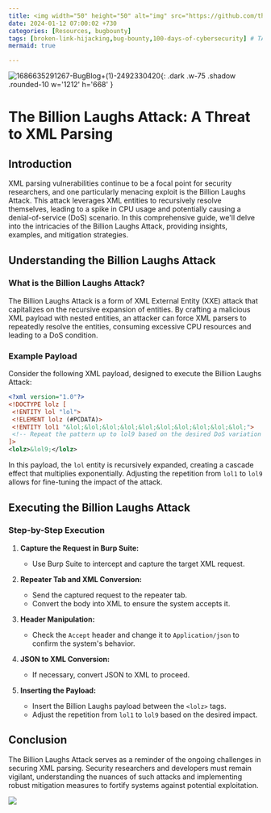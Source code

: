 ```yaml
---
title: <img width="50" height="50" alt="img" src="https://github.com/thelocalh0st/thelocalh0st.github.io/assets/95465072/60a1e6b1-5f9f-4744-9cc7-481920c53a22"> Billion Laugh Attack 
date: 2024-01-12 07:00:02 +730
categories: [Resources, bugbounty]
tags: [broken-link-hijacking,bug-bounty,100-days-of-cybersecurity] # TAG names should always be lowercase
mermaid: true

---
```


![1686635291267-BugBlog+(1)-2492330420](https://github.com/thelocalh0st/thelocalh0st.github.io/assets/95465072/60a1e6b1-5f9f-4744-9cc7-481920c53a22){: .dark .w-75 .shadow .rounded-10 w='1212' h='668' }


<!-- <h1 style="color: cyan; text-align: center">100 Day's Of Cybersecurity - Day 12</h1> -->


# The Billion Laughs Attack: A Threat to XML Parsing

## Introduction

XML parsing vulnerabilities continue to be a focal point for security researchers, and one particularly menacing exploit is the Billion Laughs Attack. This attack leverages XML entities to recursively resolve themselves, leading to a spike in CPU usage and potentially causing a denial-of-service (DoS) scenario. In this comprehensive guide, we'll delve into the intricacies of the Billion Laughs Attack, providing insights, examples, and mitigation strategies.

## Understanding the Billion Laughs Attack

### What is the Billion Laughs Attack?

The Billion Laughs Attack is a form of XML External Entity (XXE) attack that capitalizes on the recursive expansion of entities. By crafting a malicious XML payload with nested entities, an attacker can force XML parsers to repeatedly resolve the entities, consuming excessive CPU resources and leading to a DoS condition.

### Example Payload

Consider the following XML payload, designed to execute the Billion Laughs Attack:

```xml
<?xml version="1.0"?>
<!DOCTYPE lolz [
 <!ENTITY lol "lol">
 <!ELEMENT lolz (#PCDATA)>
 <!ENTITY lol1 "&lol;&lol;&lol;&lol;&lol;&lol;&lol;&lol;&lol;&lol;">
 <!-- Repeat the pattern up to lol9 based on the desired DoS variation -->
]>
<lolz>&lol9;</lolz>
```

In this payload, the `lol` entity is recursively expanded, creating a cascade effect that multiplies exponentially. Adjusting the repetition from `lol1` to `lol9` allows for fine-tuning the impact of the attack.

## Executing the Billion Laughs Attack

### Step-by-Step Execution

1. **Capture the Request in Burp Suite:**
   - Use Burp Suite to intercept and capture the target XML request.

2. **Repeater Tab and XML Conversion:**
   - Send the captured request to the repeater tab.
   - Convert the body into XML to ensure the system accepts it.

3. **Header Manipulation:**
   - Check the `Accept` header and change it to `Application/json` to confirm the system's behavior.

4. **JSON to XML Conversion:**
   - If necessary, convert JSON to XML to proceed.

5. **Inserting the Payload:**
   - Insert the Billion Laughs payload between the `<lolz>` tags.
   - Adjust the repetition from `lol1` to `lol9` based on the desired impact.



## Conclusion

The Billion Laughs Attack serves as a reminder of the ongoing challenges in securing XML parsing. Security researchers and developers must remain vigilant, understanding the nuances of such attacks and implementing robust mitigation measures to fortify systems against potential exploitation.

![](https://media.giphy.com/media/DAtJCG1t3im1G/giphy.gif)
